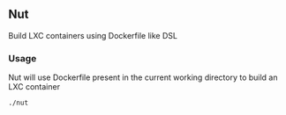 ## Nut
Build LXC containers using Dockerfile like DSL

### Usage
Nut will use Dockerfile present in the current working directory to build an LXC container

```
./nut
```
